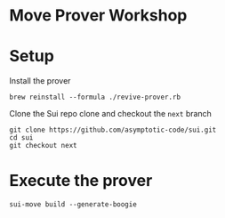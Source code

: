 # Move Prover Workshop

# Setup

Install the prover
```
brew reinstall --formula ./revive-prover.rb
```

Clone the Sui repo clone and checkout the `next` branch
```
git clone https://github.com/asymptotic-code/sui.git
cd sui
git checkout next
```

# Execute the prover
```
sui-move build --generate-boogie
```
